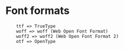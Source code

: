 # Font formats
```
    ttf => TrueType
    woff => woff (Web Open Font Format)
    woff2 => woff2 (Web Open Font Format 2)
    otf => OpenType
```